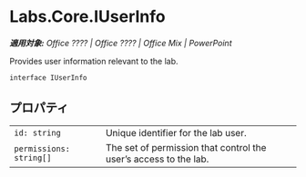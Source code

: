 
# Labs.Core.IUserInfo

 _**適用対象:** Office ???? | Office ???? | Office Mix | PowerPoint_

Provides user information relevant to the lab.

```
interface IUserInfo
```


## プロパティ


|||
|:-----|:-----|
| `id: string`|Unique identifier for the lab user.|
| `permissions: string[]`|The set of permission that control the user’s access to the lab.|

